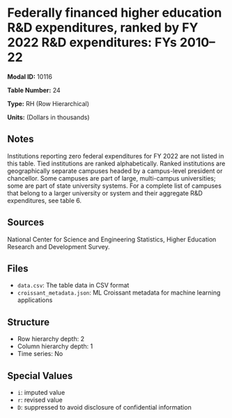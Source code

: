 # Federally financed higher education R&D expenditures, ranked by FY 2022 R&D expenditures: FYs 2010&#8211;22

**Modal ID:** 10116

**Table Number:** 24

**Type:** RH (Row Hierarchical)

**Units:** (Dollars in thousands)

## Notes

Institutions reporting zero federal expenditures for FY 2022 are not listed in this table. Tied institutions are ranked alphabetically. Ranked institutions are geographically separate campuses headed by a campus-level president or chancellor. Some campuses are part of large, multi-campus universities; some are part of state university systems. For a complete list of campuses that belong to a larger university or system and their aggregate R&D expenditures, see table 6.

## Sources

National Center for Science and Engineering Statistics, Higher Education Research and Development Survey.

## Files

- `data.csv`: The table data in CSV format
- `croissant_metadata.json`: ML Croissant metadata for machine learning applications

## Structure

- Row hierarchy depth: 2
- Column hierarchy depth: 1
- Time series: No

## Special Values

- `i`: imputed value
- `r`: revised value
- `D`: suppressed to avoid disclosure of confidential information
